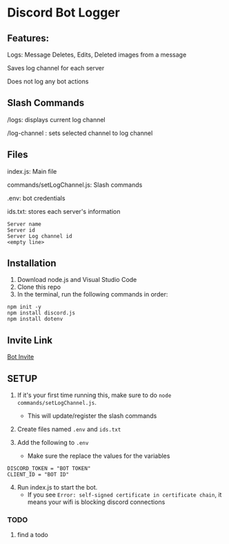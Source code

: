 # Discord Bot Logger

## Features:

Logs: Message Deletes, Edits, Deleted images from a message

Saves log channel for each server

Does not log any bot actions


## Slash Commands

/logs: displays current log channel

/log-channel <channel>: sets selected channel to log channel


## Files

index.js: Main file

commands/setLogChannel.js: Slash commands

.env: bot credentials

ids.txt: stores each server's information
```
Server name
Server id
Server Log channel id
<empty line>
```

## Installation

1. Download node.js and Visual Studio Code
2. Clone this repo
3. In the terminal, run the following commands in order:
```
npm init -y
npm install discord.js
npm install dotenv
```

## Invite Link

[Bot Invite](https://discord.com/api/oauth2/authorize?client_id=1143047164520583188&permissions=8&scope=bot)

## SETUP
1. If it's your first time running this, make sure to do `node commands/setLogChannel.js`.

   - This will update/register the slash commands

2. Create files named `.env` and `ids.txt`
3. Add the following to `.env`
   - Make sure the replace the values for the variables
```
DISCORD_TOKEN = "BOT TOKEN"
CLIENT_ID = "BOT ID"
```

4. Run index.js to start the bot.
   - If you see `Error: self-signed certificate in certificate chain`, it means your wifi is blocking discord connections

### TODO

1. find a todo
